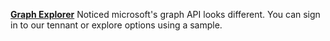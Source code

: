 **[Graph Explorer](https://developer.microsoft.com/en-us/graph/graph-explorer)**
Noticed microsoft's graph API looks different.  You can sign in to our tennant or explore options using a sample.